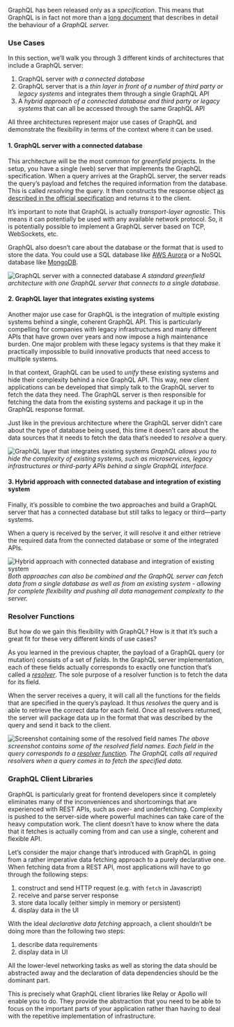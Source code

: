 GraphQL has been released only as a _specification_. This means that GraphQL is in fact not more than a [long document](https://graphql.org/) that describes in detail the behaviour of a _GraphQL server._

### Use Cases

In this section, we’ll walk you through 3 different kinds of architectures that include a GraphQL server:

1.  GraphQL server _with a connected database_
2.  GraphQL server that is a _thin layer in front of a number of third party or legacy systems_ and integrates them through a single GraphQL API
3.  A _hybrid approach of a connected database and third party or legacy systems_ that can all be accessed through the same GraphQL API

All three architectures represent major use cases of GraphQL and demonstrate the flexibility in terms of the context where it can be used.

#### 1. GraphQL server with a connected database

This architecture will be the most common for _greenfield_ projects. In the setup, you have a single (web) server that implements the GraphQL specification. When a query arrives at the GraphQL server, the server reads the query’s payload and fetches the required information from the database. This is called _resolving_ the query. It then constructs the response object [as described in the official specification](https://spec.graphql.org/June2018/#sec-Response) and returns it to the client.

It’s important to note that GraphQL is actually _transport-layer agnostic_. This means it can potentially be used with any available network protocol. So, it is potentially possible to implement a GraphQL server based on TCP, WebSockets, etc.

GraphQL also doesn’t care about the database or the format that is used to store the data. You could use a SQL database like [AWS Aurora](https://aws.amazon.com/rds/aurora) or a NoSQL database like [MongoDB](https://www.mongodb.com/).

![GraphQL server with a connected database](https://imgur.com/cRE6oeb.png) _A standard greenfield architecture with one GraphQL server that connects to a single database._

#### 2. GraphQL layer that integrates existing systems

Another major use case for GraphQL is the integration of multiple existing systems behind a single, coherent GraphQL API. This is particularly compelling for companies with legacy infrastructures and many different APIs that have grown over years and now impose a high maintenance burden. One major problem with these legacy systems is that they make it practically impossible to build innovative products that need access to multiple systems.

In that context, GraphQL can be used to _unify_ these existing systems and hide their complexity behind a nice GraphQL API. This way, new client applications can be developed that simply talk to the GraphQL server to fetch the data they need. The GraphQL server is then responsible for fetching the data from the existing systems and package it up in the GraphQL response format.

Just like in the previous architecture where the GraphQL server didn’t care about the type of database being used, this time it doesn’t care about the data sources that it needs to fetch the data that’s needed to _resolve_ a query.

![GraphQL layer that integrates existing systems](https://imgur.com/zQggcSX.png) _GraphQL allows you to hide the complexity of existing systems, such as microservices, legacy infrastructures or third-party APIs behind a single GraphQL interface._

#### 3. Hybrid approach with connected database and integration of existing system

Finally, it’s possible to combine the two approaches and build a GraphQL server that has a connected database but still talks to legacy or third—party systems.

When a query is received by the server, it will resolve it and either retrieve the required data from the connected database or some of the integrated APIs.

![Hybrid approach with connected database and integration of existing system](https://imgur.com/73dByTz.png) _Both approaches can also be combined and the GraphQL server can fetch data from a single database as well as from an existing system - allowing for complete flexibility and pushing all data management complexity to the server._

### Resolver Functions

But how do we gain this flexibility with GraphQL? How is it that it’s such a great fit for these very different kinds of use cases?

As you learned in the previous chapter, the payload of a GraphQL query (or mutation) consists of a set of _fields_. In the GraphQL server implementation, each of these fields actually corresponds to exactly one function that’s called a [_resolver_](http://graphql.org/learn/execution/#root-fields-resolvers). The sole purpose of a resolver function is to fetch the data for its field.

When the server receives a query, it will call all the functions for the fields that are specified in the query’s payload. It thus _resolves_ the query and is able to retrieve the correct data for each field. Once all resolvers returned, the server will package data up in the format that was described by the query and send it back to the client.

![Screenshot containing some of the resolved field names](https://imgur.com/e1gBEP5.png) _The above screenshot contains some of the resolved field names. Each field in the query corresponds to a [resolver function](http://graphql.org/learn/execution/#root-fields-resolvers). The GraphQL calls all required resolvers when a query comes in to fetch the specified data._

### GraphQL Client Libraries

GraphQL is particularly great for frontend developers since it completely eliminates many of the inconveniences and shortcomings that are experienced with REST APIs, such as over- and underfetching. Complexity is pushed to the server-side where powerful machines can take care of the heavy computation work. The client doesn’t have to know where the data that it fetches is actually coming from and can use a single, coherent and flexible API.

Let’s consider the major change that’s introduced with GraphQL in going from a rather imperative data fetching approach to a purely declarative one. When fetching data from a REST API, most applications will have to go through the following steps:

1.  construct and send HTTP request (e.g. with `fetch` in Javascript)
2.  receive and parse server response
3.  store data locally (either simply in memory or persistent)
4.  display data in the UI

With the ideal _declarative data fetching_ approach, a client shouldn’t be doing more than the following two steps:

1.  describe data requirements
2.  display data in UI

All the lower-level networking tasks as well as storing the data should be abstracted away and the declaration of data dependencies should be the dominant part.

This is precisely what GraphQL client libraries like Relay or Apollo will enable you to do. They provide the abstraction that you need to be able to focus on the important parts of your application rather than having to deal with the repetitive implementation of infrastructure.
